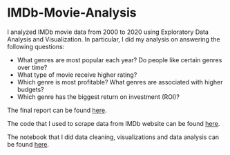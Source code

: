 # IMDb-Movie-Analysis

I analyzed IMDb movie data from 2000 to 2020 using Exploratory Data Analysis and Visualization. In particular, I did my analysis on answering the following questions:

* What genres are most popular each year? Do people like certain genres over time?
* What type of movie receive higher rating?
* Which genre is most profitable? What genres are associated with higher budgets?
* Which genre has the biggest return on investment (ROI)?

The final report can be found [here](https://github.com/katiechen00/IMDb-Movie-Analysis/blob/main/report/project_report.md).

The code that I used to scrape data from IMDb website can be found [here](https://nbviewer.jupyter.org/github/katiechen00/IMDb-Movie-Analysis/blob/main/imdb_data_scraper.ipynb).

The notebook that I did data cleaning, visualizations and data analysis can be found [here](https://nbviewer.jupyter.org/github/katiechen00/IMDb-Movie-Analysis/blob/main/movie_analysis.ipynb).
